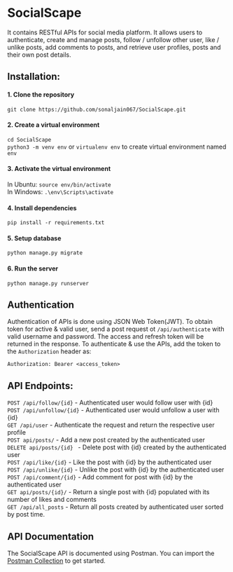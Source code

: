 # SocialScape

It contains RESTful APIs for social media platform. It allows users to authenticate, create and manage posts, follow / unfollow other user, like / unlike posts, add comments to posts, and retrieve user profiles, posts and their own post details.

## Installation:
#### 1. Clone the repository
`git clone https://github.com/sonaljain067/SocialScape.git
`

#### 2. Create a virtual environment
`cd SocialScape` <br/>
`python3 -m venv env` or `virtualenv env` 
to create virtual environment named `env`

#### 3. Activate the virtual environment
In Ubuntu: `source env/bin/activate` <br/>
In Windows: `.\env\Scripts\activate`

#### 4. Install dependencies
`pip install -r requirements.txt`

#### 5. Setup database 
`python manage.py migrate`

#### 6. Run the server
`python manage.py runserver`

## Authentication 
Authentication of APIs is done using JSON Web Token(JWT). To obtain token for active & valid user, send a post request ot `/api/authenticate` with valid username and password. The access and refresh token will be returned in the response.
To authenticate & use the APIs, add the token to the `Authorization` header as:

`Authorization: Bearer <access_token>`

## API Endpoints:
`POST /api/follow/{id}` - Authenticated user would follow user with {id} <br/>
`POST /api/unfollow/{id}` - Authenticated user would unfollow a user with {id}  <br/>
`GET /api/user` - Authenticate the request and return the respective user profile  <br/>
`POST api/posts/` - Add a new post created by the authenticated user <br/>
`DELETE api/posts/{id} ` - Delete post with {id} created by the authenticated user <br/>
`POST /api/like/{id}` - Like the post with {id} by the authenticated user <br/>
`POST /api/unlike/{id}` - Unlike the post with {id} by the authenticated user <br/>
`POST /api/comment/{id}` - Add comment for post with {id} by the authenticated user <br/>
`GET api/posts/{id}/` - Return a single post with {id} populated with its number of likes and comments <br/>
`GET /api/all_posts` - Return all posts created by authenticated user sorted by post time. <br/>

## API Documentation
The SocialScape API is documented using Postman. You can import the [Postman Collection](https://elements.getpostman.com/redirect?entityId=17433654-27ef72cb-abcd-4ba2-a3dc-e0c291b52a4e&entityType=collection) to get started.
